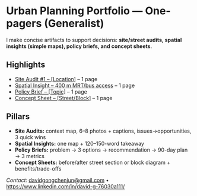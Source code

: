# Urban Planning Portfolio — One-pagers (Generalist)
I make concise artifacts to support decisions: **site/street audits, spatial insights (simple maps), policy briefs, and concept sheets**.

## Highlights
- [Site Audit #1 – [Location]](site-audits/...) – 1 page
- [Spatial Insight – 400 m MRT/bus access](spatial-insights/...) – 1 page
- [Policy Brief – [Topic]](policy-briefs/...) – 1 page
- [Concept Sheet – [Street/Block]](concept-sheets/...) – 1 page

## Pillars
- **Site Audits:** context map, 6–8 photos + captions, issues→opportunities, 3 quick wins  
- **Spatial Insights:** one map + 120–150-word takeaway  
- **Policy Briefs:** problem → 3 options → recommendation → 90-day plan → 3 metrics  
- **Concept Sheets:** before/after street section or block diagram + benefits/trade-offs

*Contact:* davidgongchenjun@gmail.com • https://www.linkedin.com/in/david-g-76030a111/
